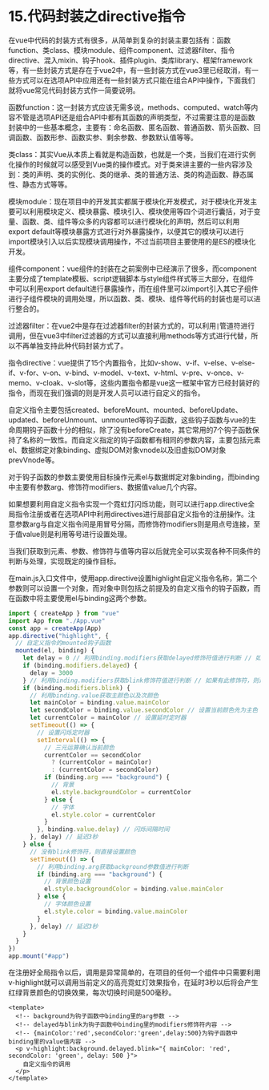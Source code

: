 # 15.代码封装之directive指令

在vue中代码的封装方式有很多，从简单到复杂的封装主要包括有：函数function、类class、模块module、组件component、过滤器filter、指令directive、混入mixin、钩子hook、插件plugin、类库library、框架framework等，有一些封装方式是存在于vue2中，有一些封装方式在vue3里已经取消，有一些方式可以在选项API中应用还有一些封装方式只能在组合API中操作，下面我们就将vue常见代码封装方式作一简要说明。

函数function：这一封装方式应该无需多说，methods、computed、watch等内容不管是选项API还是组合API中都有其函数的声明类型，不过需要注意的是函数封装中的一些基本概念，主要有：命名函数、匿名函数、普通函数、箭头函数、回调函数、函数形参、函数实参、剩余参数、参数默认值等等。

类class：其实Vue从本质上看就是构造函数，也就是一个类，当我们在进行实例化操作的时候就可以感受到Vue类的操作模式。对于类来讲主要的一些内容涉及到：类的声明、类的实例化、类的继承、类的普通方法、类的构造函数、静态属性、静态方式等等。

模块module：现在项目中的开发其实都属于模块化开发模式，对于模块化开发主要可以利用模块定义、模块暴露、模块引入、模块使用等四个词进行囊括，对于变量、函数、类、组件等众多的内容都可以进行模块化的声明，然后可以利用export default等模块暴露方式进行对外暴露操作，以便其它的模块可以进行import模块引入以后实现模块调用操作，不过当前项目主要使用的是ES的模块化开发。

组件component：vue组件的封装在之前案例中已经演示了很多，而component主要分成了template模板、script逻辑脚本与style组件样式等三大部分，在组件中可以利用export default进行暴露操作，而在组件里可以import引入其它子组件进行子组件模块的调用处理，所以函数、类、模块、组件等代码的封装也是可以进行整合的。

过滤器filter：在vue2中是存在过滤器filter的封装方式的，可以利用`|`管道符进行调用，但在vue3中filter过滤器的方式可以直接利用methods等方式进行代替，所以不再单独支持此种代码封装方式了。

指令directive：vue提供了15个内置指令，比如v-show、v-if、v-else、v-else-if、v-for、v-on、v-bind、v-model、v-text、v-html、v-pre、v-once、v-memo、v-cloak、v-slot等，这些内置指令都是vue这一框架中官方已经封装好的指令，而现在我们强调的则是开发人员可以进行自定义的指令。

自定义指令主要包括created、beforeMount、mounted、beforeUpdate、updated、beforeUnmount、unmounted等钩子函数，这些钩子函数与vue的生命周期钩子函数十分的相似，除了没有beforeCreate，其它常用的7个钩子函数保持了名称的一致性。而自定义指定的钩子函数都有相同的参数内容，主要包括元素el、数据绑定对象binding、虚拟DOM对象vnode以及旧虚拟DOM对象prevVnode等。

对于钩子函数的参数主要使用目标操作元素el与数据绑定对象binding，而binding中主要有参数arg、修饰符modifiers、数据值value几个内容。

如果想要利用自定义指令实现一个霓虹灯闪烁功能，则可以进行app.directive全局指令注册或者在选项API中利用directives进行局部自定义指令的注册操作。注意参数arg与自定义指令间是用冒号分隔，而修饰符modifiers则是用点号连接，至于值value则是利用等号进行设置处理。

当我们获取到元素、参数、修饰符与值等内容以后就完全可以实现各种不同条件的判断与处理，实现既定的操作目标。

在main.js入口文件中，使用app.directive设置highlight自定义指令名称，第二个参数则可以设置一个对象，而对象中则包括之前提及的自定义指令的钩子函数，而在函数中将主要使用el与binding这两个参数。

```js
import { createApp } from "vue"
import App from "./App.vue"
const app = createApp(App)
app.directive("highlight", {
  // 自定义指令的mounted钩子函数
  mounted(el, binding) {
    let delay = 0 // 利用binding.modifiers获取delayed修饰符值进行判断 // 如果有此修饰符，则将delay值设置为3000
    if (binding.modifiers.delayed) {
      delay = 3000
    } // 利用binding.modifiers获取blink修饰符值进行判断 // 如果有此修饰符，则进行闪烁效果
    if (binding.modifiers.blink) {
      // 利用binding.value获取主颜色以及次颜色
      let mainColor = binding.value.mainColor
      let secondColor = binding.value.secondColor // 设置当前颜色先为主色
      let currentColor = mainColor // 设置延时定时器
      setTimeout(() => {
        // 设置闪烁定时器
        setInterval(() => {
          // 三元运算确认当前颜色
          currentColor == secondColor
            ? (currentColor = mainColor)
            : (currentColor = secondColor)
          if (binding.arg === "background") {
            // 背景
            el.style.backgroundColor = currentColor
          } else {
            // 字体
            el.style.color = currentColor
          }
        }, binding.value.delay) // 闪烁间隔时间
      }, delay) // 延迟3秒
    } else {
      // 没有blink修饰符，则直接设置颜色
      setTimeout(() => {
        // 利用binding.arg获取background参数值进行判断
        if (binding.arg === "background") {
          // 背景颜色设置
          el.style.backgroundColor = binding.value.mainColor
        } else {
          // 字体颜色设置
          el.style.color = binding.value.mainColor
        }
      }, delay) // 延迟3秒
    }
  }
})
app.mount("#app")
```

在注册好全局指令以后，调用是异常简单的，在项目的任何一个组件中只需要利用v-highlight就可以调用当前定义的高亮霓虹灯效果指令，在延时3秒以后将会产生红绿背景颜色的切换效果，每次切换时间是500毫秒。

```vue
<template>
  <!-- background为钩子函数中binding里的arg参数 -->
  <!-- delayed与blink为钩子函数中binding里的modifiers修饰符内容 -->
  <!-- {mainColor:'red',secondColor:'green',delay:500}为钩子函数中binding里的value值内容 -->
  <p v-highlight:background.delayed.blink="{ mainColor: 'red', secondColor: 'green', delay: 500 }">
    自定义指令的调用
  </p>
</template>

```

